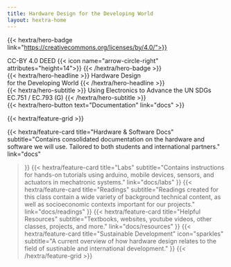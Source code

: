 ```yaml
---
title: Hardware Design for the Developing World
layout: hextra-home
---
```



{{< hextra/hero-badge link="https://creativecommons.org/licenses/by/4.0/">}}
<div class="w-2 h-2 rounded-full bg-primary-400"></div>
<span>CC-BY 4.0 DEED</span>
{{< icon name="arrow-circle-right" attributes="height=14">}}
{{< /hextra/hero-badge >}}

<div class="mt-6 mb-6">
{{< hextra/hero-headline >}}
  Hardware Design&nbsp;<br class="sm:block hidden" />for the Developing World
{{< /hextra/hero-headline >}}
</div>

<div class="mb-12">
{{< hextra/hero-subtitle >}}
  Using Electronics to Advance the UN SDGs &nbsp;<br class="sm:block hidden" />EC.751 / EC.793 (G)
{{< /hextra/hero-subtitle >}}
</div>

<div class="mb-6">
{{< hextra/hero-button text="Documentation" link="docs" >}}
</div>


<div class="mt-6"></div>

{{< hextra/feature-grid >}}
  <!-- {{< hextra/feature-card
    title="Fast and Full-featured"
    subtitle="Simple and easy to use, yet powerful and feature-rich."
    class="aspect-auto md:aspect-[1.1/1] max-md:min-h-[340px]"
    image="images/hextra-doc.webp"
    imageClass="top-[40%] left-[24px] w-[180%] sm:w-[110%] dark:opacity-80"
    style="background: radial-gradient(ellipse at 50% 80%,rgba(194,97,254,0.15),hsla(0,0%,100%,0));"
  >}}
  {{< hextra/feature-card
    title="Markdown is All You Need"
    subtitle="Compose with just Markdown. Enrich with Shortcode components."
    class="aspect-auto md:aspect-[1.1/1] max-lg:min-h-[340px]"
    image="images/hextra-markdown.webp"
    imageClass="top-[40%] left-[36px] w-[180%] sm:w-[110%] dark:opacity-80"
    style="background: radial-gradient(ellipse at 50% 80%,rgba(142,53,74,0.15),hsla(0,0%,100%,0));"
  >}}
  {{< hextra/feature-card
    title="Full Text Search"
    subtitle="Built-in full text search with FlexSearch, no extra setup required."
    class="aspect-auto md:aspect-[1.1/1] max-md:min-h-[340px]"
    image="images/hextra-search.webp"
    imageClass="top-[40%] left-[36px] w-[110%] sm:w-[110%] dark:opacity-80"
    style="background: radial-gradient(ellipse at 50% 80%,rgba(221,210,59,0.15),hsla(0,0%,100%,0));"
  >}} -->
  {{< hextra/feature-card
    title="Hardware & Software Docs"
    subtitle="Contains consolidated documentation on the hardware and software we will use. Tailored to both students and international partners."
    link="docs"
  >}}
  {{< hextra/feature-card
    title="Labs"
    subtitle="Contains instructions for hands-on tutorials using arduino, mobile devices, sensors, and actuators in mechatronic systems."
    link="docs/labs"
  >}}
  {{< hextra/feature-card
    title="Readings"
    subtitle="Readings created for this class contain a wide variety of background technical content, as well as socioeconomic contexts important for our projects."
    link="docs/readings"
  >}}
  {{< hextra/feature-card
    title="Helpful Resources"
    subtitle="Textbooks, websites, youtube videos, other classes, projects, and more."
    link="docs/resources"
  >}}
  {{< hextra/feature-card
    title="Sustainable Development"
    icon="sparkles"
    subtitle="A current overview of how hardware design relates to the field of sustinable and international development."
  >}}
{{< /hextra/feature-grid >}}



<!-- ---
title: My Site
toc: false
---

This is the landing page.

## Explore

{{< cards >}}
  {{< card link="docs" title="Docs" icon="book-open" >}}
  {{< card link="about" title="About" icon="user" >}}
{{< /cards >}}

## Documentation

For more information, visit [Hextra](https://imfing.github.io/hextra). -->